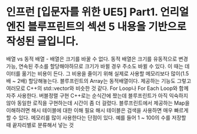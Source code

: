 # 인프런 [입문자를 위한 UE5] Part1. 언리얼 엔진 블루프린트의 섹션 5 내용을 기반으로 작성된 글입니다.

배열 vs 동적 배열 - 배열은 크기를 바꿀 수 없다. 동적 배열은 크기를 유동적으로 변경 가능, 연속된 주소를 할당해야하므로 크기가 바뀔 경우 주소도 바뀔 수 있다. 이 때는 데이터를
옮기는 비용이 든다. 그 비용을 줄이기 위해 실제로 사용할 메모리보다 많이(1.5배 \~ 2배) 할당해놓는다.
블루프린트의 Array는 동적배열이다. 제공하는 기능도 그렇고 여러모로 C++의 std::vector와 비슷한 것 같다. For Loop나 For Each Loop와 함께 자주 사용한다. 
버블정렬 구현 C++로는 순식간에 짰는데 블루프린트가 아직 익숙하지 않아 동일한 로직을 구현하는데 시간이 좀 더 걸렸다.
블루프린트에서 제공하는 Map을 이해하려면 해시 테이블에 대한 이해 필요
해시 테이블은 검색을 사용하면 매우 빠르게 할 수 있다. 메모리를 많이 사용한다는 단점이 있다. 예를 들어 1 \~ 100의 수를 저장할 때 끝자리별로 분류해서 넣는 것